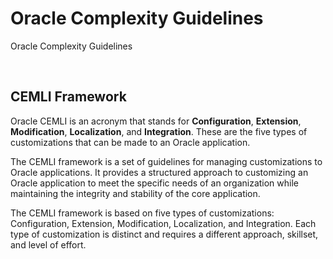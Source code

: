 # Oracle Complexity Guidelines
Oracle Complexity Guidelines

<br>

## CEMLI Framework

Oracle CEMLI is an acronym that stands for **Configuration**, **Extension**, **Modification**, **Localization**, and **Integration**. These are the five types of customizations that can be made to an Oracle application.

The CEMLI framework is a set of guidelines for managing customizations to Oracle applications. It provides a structured approach to customizing an Oracle application to meet the specific needs of an organization while maintaining the integrity and stability of the core application.

The CEMLI framework is based on five types of customizations: Configuration, Extension, Modification, Localization, and Integration. Each type of customization is distinct and requires a different approach, skillset, and level of effort.


